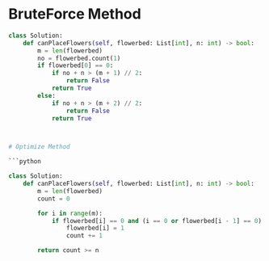 # BruteForce Method

```python
class Solution:
    def canPlaceFlowers(self, flowerbed: List[int], n: int) -> bool:
        m = len(flowerbed)
        no = flowerbed.count(1)
        if flowerbed[0] == 0:
            if no + n > (m + 1) // 2:  
                return False
            return True
        else:
            if no + n > (m + 2) // 2:  
                return False
            return True



# Optimize Method

```python

class Solution:
    def canPlaceFlowers(self, flowerbed: List[int], n: int) -> bool:
        m = len(flowerbed)
        count = 0

        for i in range(m):
            if flowerbed[i] == 0 and (i == 0 or flowerbed[i - 1] == 0) and (i == m - 1 or flowerbed[i + 1] == 0):
                flowerbed[i] = 1
                count += 1

        return count >= n
